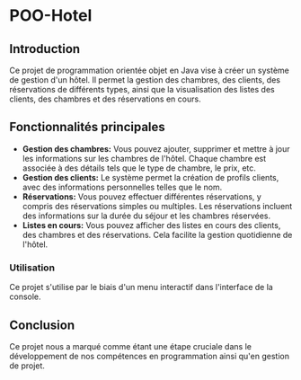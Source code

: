 # POO-Hotel

## Introduction
Ce projet de programmation orientée objet en Java vise à créer un système de gestion d'un hôtel. Il permet la gestion des chambres, des clients, des réservations de différents types, ainsi que la visualisation des listes des clients, des chambres et des réservations en cours.

## Fonctionnalités principales 
- **Gestion des chambres:** Vous pouvez ajouter, supprimer et mettre à jour les informations sur les chambres de l'hôtel. Chaque chambre est associée à des détails tels que le type de chambre, le prix, etc.
- **Gestion des clients:** Le système permet la création de profils clients, avec des informations personnelles telles que le nom.
- **Réservations:** Vous pouvez effectuer différentes réservations, y compris des réservations simples ou multiples. Les réservations incluent des informations sur la durée du séjour et les chambres réservées.
- **Listes en cours:** Vous pouvez afficher des listes en cours des clients, des chambres et des réservations. Cela facilite la gestion quotidienne de l'hôtel.

### Utilisation
Ce projet s'utilise par le biais d'un menu interactif dans l'interface de la console.

## Conclusion 
Ce projet nous a marqué comme étant une étape cruciale dans le développement de nos compétences en programmation ainsi qu'en gestion de projet. 
